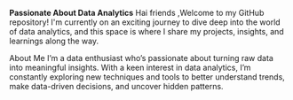 **Passionate About Data Analytics**
Hai friends ,Welcome to my GitHub repository! I'm currently on an exciting journey to dive deep into the world of data analytics, and this space is where I share my projects, insights, and learnings along the way.

About Me
I’m a data enthusiast who’s passionate about turning raw data into meaningful insights. With a keen interest in data analytics, I’m constantly exploring new techniques and tools to better understand trends, make data-driven decisions, and uncover hidden patterns.
